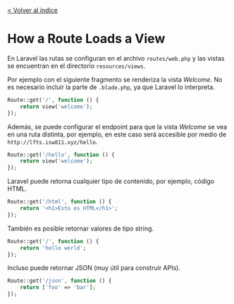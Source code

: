 [< Volver al índice](/docs/readme.md)

# How a Route Loads a View

En Laravel las rutas se configuran en el archivo `routes/web.php` y las vistas se encuentran en el directorio `resources/views`.

Por ejemplo con el siguiente fragmento se renderiza la vista _Welcome_. No es necesario incluir la parte de `.blade.php`, ya que Laravel lo interpreta.

```php
Route::get('/', function () {
    return view('welcome');
});
```

Además, se puede configurar el endpoint para que la vista _Welcome_ se vea en una ruta distinta, por ejemplo, en este caso será accesible por medio de `http://lfts.isw811.xyz/hello`.

```php
Route::get('/hello', function () {
    return view('welcome');
});
```

Laravel puede retorna cualquier tipo de contenido, por ejemplo, código HTML.

```php
Route::get('/html', function () {
    return '<h1>Esto es HTML</h1>';
});
```

También es posible retornar valores de tipo string.

```php
Route::get('/', function () {
    return 'hello world';
});
```

Incluso puede retornar JSON (muy útil para construir APIs).

```php
Route::get('/json', function () {
    return ['foo' => 'bar'];
});
```
